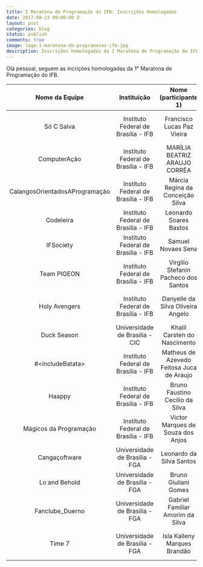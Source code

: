 ```yaml
---
title: I Maratona de Programação do IFB: Inscrições Homologadas
date: 2017-08-23 00:00:00 Z
layout: post
categories: blog
status: publish
comments: true
image: logo-1-maratona-de-programacao-ifb.jpg
description: Inscrições homologadas da I Maratona de Programação do IFB
---
```


Olá pessoal, seguem as incrições homologadas da 1° Maratona de Programação do IFB.

|         Nome da Equipe         	|             Instituição             	|           Nome (participante 1)           	|      Nome (participante 2)      	|        Nome (participante 3)        	|
|:------------------------------:	|:-----------------------------------:	|:-----------------------------------------:	|:-------------------------------:	|:-----------------------------------:	|
|           Só C Salva           	| Instituto Federal de Brasília - IFB 	|         Francisco Lucas Paz Vieira        	|    Gustavo Soares de Oliveira   	|     Lucas Martins Mendes Vieira     	|
|          ComputerAção          	| Instituto Federal de Brasília - IFB 	|       MARÍLIA BEATRIZ ARAUJO CORRÊA       	|      Juliana Araujo Corrêa      	| Valéria Cristina de Oliveira Araujo 	|
| CalangosOrientadosAProgramação 	| Instituto Federal de Brasília - IFB 	|      Márcia Regina da Conceição Silva     	|    Wendel Ribeiro de Almeida    	|  GEORGE ANTONIO FERREIRA DE ARAUJO  	|
|            Codeleira           	| Instituto Federal de Brasília - IFB 	|           Leonardo Soares Bastos          	|    Maria Alice Ramos da Costa   	|       Dermevaldo Dias Marques       	|
|            IFSociety           	| Instituto Federal de Brasília - IFB 	|             Samuel Novaes Sena            	|    Luiz Eduardo Ximenes Neto    	|     Guilherme Carvalho Rodrigues    	|
|           Team PIGEON          	| Instituto Federal de Brasília - IFB 	|    Virgílio Stefanin Pacheco dos Santos   	|   Luiz Gustavo Benício Neves    	|       Eloy Oliveira Guimaraes       	|
|          Holy Avengers         	| Instituto Federal de Brasília - IFB 	|     Danyelle da Silva Oliveira Angelo     	|  Carlos Eduardo Pereira Santana 	|        Italo de Souza Moraes        	|
|           Duck Season          	|    Universidade de Brasília - CIC   	|        Khalil Carsten do Nascimento       	|       Renato Avelar Nobre       	|     Marcelo Araujo Lopes Junior     	|
|        \#\<includeBatata\>        	| Instituto Federal de Brasília - IFB 	| Matheus de Azevedo Feitosa Juca de Araujo 	|   Jerônimo Hermano Neves Cunha  	|        Davi Ferreira Cordeiro       	|
|             Haappy             	| Instituto Federal de Brasília - IFB 	|      Bruno Faustino Cecilio da Silva      	|         Iago Costa Silva        	|          Rafael Job Pereira         	|
|     Mágicos da Programação     	| Instituto Federal de Brasília - IFB 	|     Victor Marques de Souza dos Anjos     	|      Lucas Alves Capristano     	|    Anderson Vieira do Nascimento    	|
|          Cangaçoftware         	|    Universidade de Brasília - FGA   	|          Leonardo da Silva Santos         	|     Vinícius Almeida Barbosa    	|     Leonardo de Araujo Medeiros     	|
|          Lo and Behold         	|    Universidade de Brasília - FGA   	|            Bruno Giuliani Gomes           	|  Julia de Melo Franco Fernandes 	|    Tiago Miguel Caetano da Silva    	|
|         Fanclube_Duerno        	|    Universidade de Brasília - FGA   	|      Gabriel Familiar Amorim da Silva     	|   Felipe Moreno Lago dos Anjos  	|   Vinícius Vilela Medeiros Sotero   	|
|             Time 7             	|    Universidade de Brasília - FGA   	|        Isla Kalleny Marques Brandão       	| João de Assis da Silva Carneiro 	|        Isaac Moura de Alencar       	|
